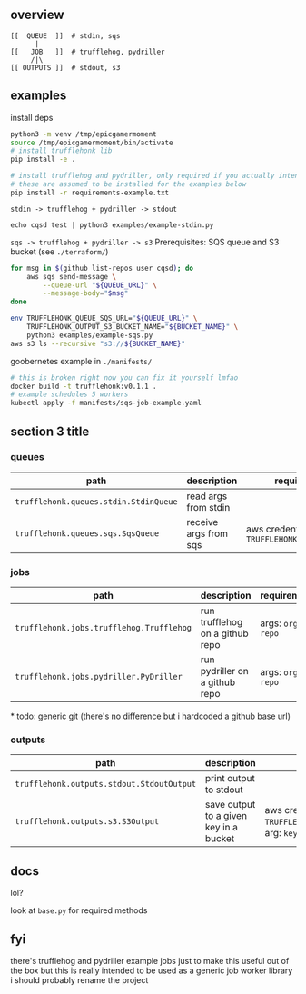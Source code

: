 ## overview
```
[[  QUEUE  ]]  # stdin, sqs
      |
[[   JOB   ]]  # trufflehog, pydriller
     /|\
[[ OUTPUTS ]]  # stdout, s3
```

## examples
install deps
```bash
python3 -m venv /tmp/epicgamermoment
source /tmp/epicgamermoment/bin/activate
# install trufflehonk lib
pip install -e .

# install trufflehog and pydriller, only required if you actually intend to use them.
# these are assumed to be installed for the examples below
pip install -r requirements-example.txt
```

`stdin -> trufflehog + pydriller -> stdout`
```
echo cqsd test | python3 examples/example-stdin.py
```

`sqs -> trufflehog + pydriller -> s3`
Prerequisites: SQS queue and S3 bucket (see `./terraform/`)
```bash
for msg in $(github list-repos user cqsd); do
    aws sqs send-message \
        --queue-url "${QUEUE_URL}" \
        --message-body="$msg"
done

env TRUFFLEHONK_QUEUE_SQS_URL="${QUEUE_URL}" \
    TRUFFLEHONK_OUTPUT_S3_BUCKET_NAME="${BUCKET_NAME}" \
    python3 examples/example-sqs.py
aws s3 ls --recursive "s3://${BUCKET_NAME}"
```

goobernetes example in `./manifests/`
```bash
# this is broken right now you can fix it yourself lmfao
docker build -t trufflehonk:v0.1.1 .
# example schedules 5 workers
kubectl apply -f manifests/sqs-job-example.yaml
```

## section 3 title
### queues
|path|description|requirements|
|-|-|-|
|`trufflehonk.queues.stdin.StdinQueue`|read args from stdin||
|`trufflehonk.queues.sqs.SqsQueue`|receive args from sqs|aws credentials and env `TRUFFLEHONK_QUEUE_SQS_URL`|

### jobs
|path|description|requirements|
|-|-|-|
|`trufflehonk.jobs.trufflehog.Trufflehog`|run trufflehog on a github repo|args: `org`, `repo`|
|`trufflehonk.jobs.pydriller.PyDriller`|run pydriller on a github repo|args: `org`, `repo`|

\* todo: generic git (there's no difference but i hardcoded a github base url)

### outputs
|path|description|requirements|
|-|-|-|
|`trufflehonk.outputs.stdout.StdoutOutput`|print output to stdout||
|`trufflehonk.outputs.s3.S3Output`|save output to a given key in a bucket|aws credentials, env `TRUFFLEHONK_OUTPUT_S3_BUCKET_NAME`, arg: `key`|

## docs
lol?

look at `base.py` for required methods

## fyi
there's trufflehog and pydriller example jobs just to make this useful out of
the box but this is really intended to be used as a generic job worker library
i should probably rename the project
